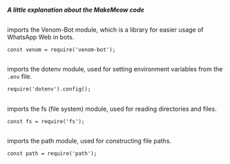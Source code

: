 <h5>A little explanation about the MakeMeow code</h5>

##

imports the Venom-Bot module, which is a library for easier usage of WhatsApp Web in bots.

```
const venom = require('venom-bot');
```
##

imports the dotenv module, used for setting environment variables from the <code>.env</code> file.

```
require('dotenv').config();
```
##

imports the fs (file system) module, used for reading directories and files.

```
const fs = require('fs');
```
##

imports the path module, used for constructing file paths.

```
const path = require('path');
```
